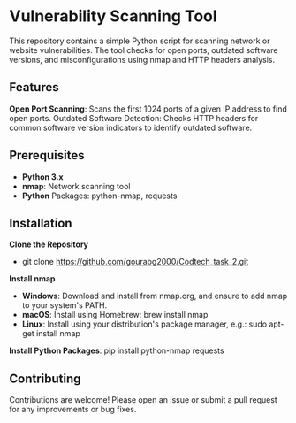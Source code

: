 # Vulnerability Scanning Tool
This repository contains a simple Python script for scanning network or website vulnerabilities. The tool checks for open ports, outdated software versions, and misconfigurations using nmap and HTTP headers analysis.

## Features
**Open Port Scanning**: Scans the first 1024 ports of a given IP address to find open ports.
Outdated Software Detection: Checks HTTP headers for common software version indicators to identify outdated software.
## Prerequisites
- **Python 3.x**
- **nmap**: Network scanning tool
- **Python** Packages: python-nmap, requests

## Installation
**Clone the Repository**
- git clone https://github.com/gourabg2000/Codtech_task_2.git

**Install nmap**

- **Windows**: Download and install from nmap.org, and ensure to add nmap to your system's PATH.
- **macOS**: Install using Homebrew:
brew install nmap
- **Linux**: Install using your distribution's package manager, e.g.:
sudo apt-get install nmap

**Install Python Packages**:
 pip install python-nmap requests

## Contributing
Contributions are welcome! Please open an issue or submit a pull request for any improvements or bug fixes.
